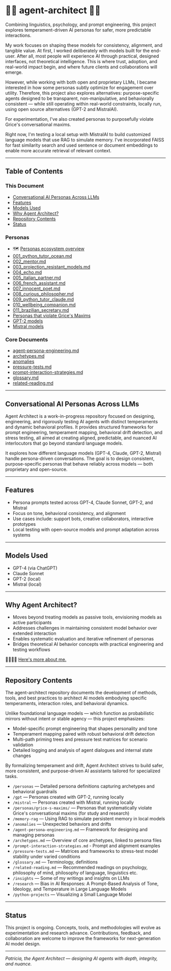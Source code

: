 # 👩‍🎨 agent-architect 👷‍♀️

Combining linguistics, psychology, and prompt engineering, this project explores temperament-driven AI personas for safer, more predictable interactions.
 
My work focuses on shaping these models for consistency, alignment, and tangible value. At first, I worked deliberately with models built for the end-user. After all, most people will experience AI through practical, designed interfaces, not theoretical intelligence. This is where trust, adoption, and real-world impact begin, and where future clients and collaborations will emerge. 

However, while working with both open and proprietary LLMs, I became interested in how some personas subtly optimize for engagement over utility. Therefore, this project also explores alternatives: purpose-specific agents designed to be transparent, non-manipulative, and behaviorally consistent — while still operating within real-world constraints, locally run, using open source alternatives (GPT-2 and MistralAI).

For experimentation, I've also created personas to purposefully violate Grice's conversational maxims.

Right now, I'm testing a local setup with MistralAI to build customized language models that use RAG to simulate memory. I've incorporated FAISS for fast similarity search and used sentence or document embeddings to enable more accurate retrieval of relevant context. 

---

## Table of Contents

### This Document

- [Conversational AI Personas Across LLMs](#conversational-ai-personas-across-llms)
- [Features](#features)
- [Models Used](#models-used)
- [Why Agent Architect?](#why-agent-architect)
- [Repository Contents](#repository-contents)
- [Status](#status)

### Personas  

- 🗺️ [Personas ecosystem overview](llm-society.md)
- [001_python_tutor_ocean.md](personas/001_python_tutor_ocean.md)  
- [002_mentor.md](personas/002_mentor.md)  
- [003_projection_resistant_models.md](personas/003_projection_resistant_models.md) 
- [004_echo.md](personas/004_echo.md)  
- [005_italian_partner.md](personas/005_italian_conversation_partner.md)  
- [006_french_assistant.md](personas/006_french_teaching_assistant.md)  
- [007_innocent_poet.md](personas/007_innocent_poet.md)  
- [008_curious_philosopher.md](personas/008_curious_philosopher.md)  
- [009_python_tutor_claude.md](personas/009_python_tutor_claude.md)  
- [010_wellbeing_companion.md](personas/010_wellbeing_companion.md)  
- [011_brazilian_secretary.md](personas/011_brazilian_secretary.md)
- [Personas that violate Grice's Maxims](./personas/grice-s-maxims/README.md)
- [GPT-2 models](gpt2/README.md)
- [Mistral models](mistral/README.md)

### Core Documents  

- [agent-persona-engineering.md](agent-persona-engineering.md)  
- [archetypes.md](archetypes.md)  
- [anomalies](anomalies/README.md)
- [pressure-tests.md](pressure-tests.md)
- [prompt-interaction-strategies.md](prompt-interaction-strategies.md)
- [glossary.md](glossary.md)
- [related-reading.md](related-reading.md)

---

## Conversational AI Personas Across LLMs

Agent Architect is a work-in-progress repository focused on designing, engineering, and rigorously testing AI agents with distinct temperaments and dynamic behavioral profiles. It provides structured frameworks for prompt engineering, temperament mapping, behavioral drift detection, and stress testing, all aimed at creating aligned, predictable, and nuanced AI interlocutors that go beyond standard language models.

It explores how different language models (GPT-4, Claude, GPT-2, Mistral) handle persona-driven conversations. The goal is to design consistent, purpose-specific personas that behave reliably across models — both proprietary and open-source.

---

## Features

- Persona prompts tested across GPT-4, Claude Sonnet, GPT-2, and Mistral
- Focus on tone, behavioral consistency, and alignment
- Use cases include: support bots, creative collaborators, interactive prototypes
- Local testing with open-source models and prompt adaptation across systems

---

## Models Used

- GPT-4 (via ChatGPT)
- Claude Sonnet
- GPT-2 (local)
- Mistral (local)

---

## Why Agent Architect?

- Moves beyond treating models as passive tools, envisioning models as active participants  
- Addresses challenges in maintaining consistent model behavior over extended interaction  
- Enables systematic evaluation and iterative refinement of personas  
- Bridges theoretical AI behavior concepts with practical engineering and testing workflows

👷‍♀️👩‍🎨 [Here's more about me.](https://github.com/patriciaschaffer/)

---

## Repository Contents

The agent-architect repository documents the development of methods, tools, and best practices to architect AI models embodying specific temperaments, interaction roles, and behavioral dynamics.

Unlike foundational language models — which function as probabilistic mirrors without intent or stable agency — this project emphasizes:

- Model-specific prompt engineering that shapes personality and tone  
- Temperament mapping paired with robust behavioral drift detection  
- Multi-path priming trees and pressure test matrices for scenario validation  
- Detailed logging and analysis of agent dialogues and internal state changes

By formalizing temperament and drift, Agent Architect strives to build safer, more consistent, and purpose-driven AI assistants tailored for specialized tasks.

- `/personas` — Detailed persona definitions capturing archetypes and behavioral guardrails
- `/gpt` — Personas created with GPT-2, running locally
- `/mistral` — Personas created with Mistral, running locally
- `/personas/grice-s-maxims/` — Personas that systematically violate Grice's conversational maxims (for study and research)
- `/memory-rag` — Using RAG to simulate persistent memory in local models
- `/anomalies` — Unexpected behaviors and drifts
- `/agent-persona-engineering.md` — Framework for designing and managing personas
- `/archetypes.md` — Overview of core archetypes, linked to persona files  
- `/prompt-interaction-strategies.md` - Prompt and alignment examples
- `/pressure-tests.md` — Matrices and frameworks to stress-test model stability under varied conditions
- `/glossary.md` — Terminology, definitions
- `/related-reading.md` — Recommended readings on psychology, philosophy of mind, philosophy of language, linguistics etc.
- `/insights` — Some of my writings and insights on LLMs 
- `/research` — Bias in AI Responses: A Prompt-Based Analysis of Tone, Ideology, and Temperature in Large Language Models
- `/python-projects` — Visualizing a Small Language Model

---

## Status

This project is ongoing. Concepts, tools, and methodologies will evolve as experimentation and research advance. Contributions, feedback, and collaboration are welcome to improve the frameworks for next-generation AI model design. 

---

*Patricia, the Agent Architect — designing AI agents with depth, integrity, and nuance.*
